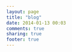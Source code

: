 ```yaml
---
layout: page
title: "blog"
date: 2014-01-13 00:03
comments: true
sharing: true
footer: true
---
```

